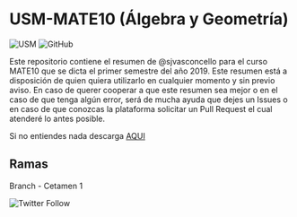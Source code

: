 # USM-MATE10 (Álgebra y Geometría)  
![USM](https://img.shields.io/badge/USM-MATE10-blue.svg?style=for-the-badge) ![GitHub](https://img.shields.io/github/license/sjvasconcello/USM-ICS111.svg?style=for-the-badge)

Este repositorio contiene el resumen de @sjvasconcello para el curso MATE10 que se dicta el primer semestre del año 2019. Este resumen está a disposición de quien quiera utilizarlo en cualquier momento y sin previo aviso. En caso de querer cooperar a que este resumen sea mejor o en el caso de que tenga algún error, será de mucha ayuda que dejes un Issues o en caso de que conozcas la plataforma solicitar un Pull Request el cual atenderé lo antes posible.

Si no entiendes nada descarga [AQUI](https://github.com/sjvasconcello/USM-MATE10/raw/master/template.pdf)

## Ramas
Branch - Cetamen 1

![Twitter Follow](https://img.shields.io/twitter/follow/sjvasconcello.svg?style=flat-square)
